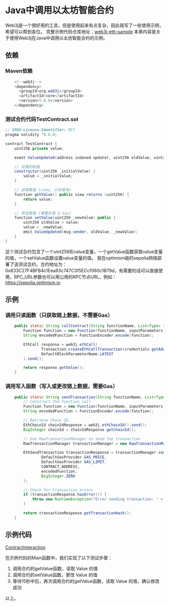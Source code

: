 # Java中调用以太坊智能合约


Web3j是一个很好用的工具，但是使用起来有点复杂，因此我写了一些使用示例，希望可以帮到各位。
完整示例代码仓库地址：[web3j-eth-sample](https://github.com/zhoujingweb3/web3j-eth-sample)
本章内容是关于使用Web3j在Java中调用以太坊智能合约的示例。
## 依赖
### Maven依赖
```java
    <!--web3j-->
    <dependency>
      <groupId>org.web3j</groupId>
      <artifactId>core</artifactId>
      <version>5.0.0</version>
    </dependency>

```
### 测试合约代码TestContract.sol

```java
// SPDX-License-Identifier: MIT
pragma solidity ^0.8.0;

contract TestContract {
    uint256 private value;

    event ValueUpdated(address indexed updater, uint256 oldValue, uint256 newValue);

    // 设置初始值
    constructor(uint256 _initialValue) {
        value = _initialValue;
    }

    // 读取数值 (view, 只读查询)
    function getValue() public view returns (uint256) {
        return value;
    }

    // 修改数值 (需要交易 & Gas)
    function setValue(uint256 _newValue) public {
        uint256 oldValue = value;
        value = _newValue;
        emit ValueUpdated(msg.sender, oldValue, _newValue);
    }
}

```
这个测试合约包含了一个uint256形value变量，一个getValue函数获取value变量的值，一个setValue函数设置value变量的值。
我在optimism链的sepolia网络部署了该测试合约，合约地址为：0x833C27F4BFB4c1Eea93c747C3f5ECcf060c1B79d，有需要的话可以直接使用，RPC_URL参数也可以用公用的RPC节点URL，例如：https://sepolia.optimism.io
## 示例
### 调用只读函数（只获取链上数据，不需要Gas）
```java
    public static String callContract(String functionName, List<Type> inputParameters, List<TypeReference<?>> outputParameters) throws IOException {
        Function function = new Function(functionName, inputParameters, outputParameters);
        String encodedFunction = FunctionEncoder.encode(function);

        EthCall response = web3j.ethCall(
                Transaction.createEthCallTransaction(credentials.getAddress(), CONTRACT_ADDRESS, encodedFunction),
                DefaultBlockParameterName.LATEST
        ).send();

        return response.getValue();
    }
```
### 调用写入函数（写入或更改链上数据，需要Gas）
```java
    public static String sendTransaction(String functionName, List<Type> inputParameters, List<TypeReference<?>> outputParameters) throws Exception {
        // Construct the function call
        Function function = new Function(functionName, inputParameters, outputParameters);
        String encodedFunction = FunctionEncoder.encode(function);

        // Retrieve Chain ID
        EthChainId chainIdResponse = web3j.ethChainId().send();
        BigInteger chainId = chainIdResponse.getChainId();

        // Use RawTransactionManager to send the transaction
        RawTransactionManager transactionManager = new RawTransactionManager(web3j, credentials, chainId.longValue());

        EthSendTransaction transactionResponse = transactionManager.sendTransaction(
                DefaultGasProvider.GAS_PRICE,
                DefaultGasProvider.GAS_LIMIT,
                CONTRACT_ADDRESS,
                encodedFunction,
                BigInteger.ZERO
        );

        // Check for transaction errors
        if (transactionResponse.hasError()) {
            throw new RuntimeException("Error sending transaction: " + transactionResponse.getError().getMessage());
        }

        return transactionResponse.getTransactionHash();
    }
```
## 示例代码
[ContractInteraction](../../java/ContractInteraction.java)

在示例代码的Main函数中，我们实现了以下测试步骤：

1. 调用合约的getValue函数，读取 Value 的值
2. 调用合约的setValue函数，更改 Value 的值
3. 等待15秒中后，再次调用合约的getValue函数，读取 Value 的值，确认修改成功

以上。